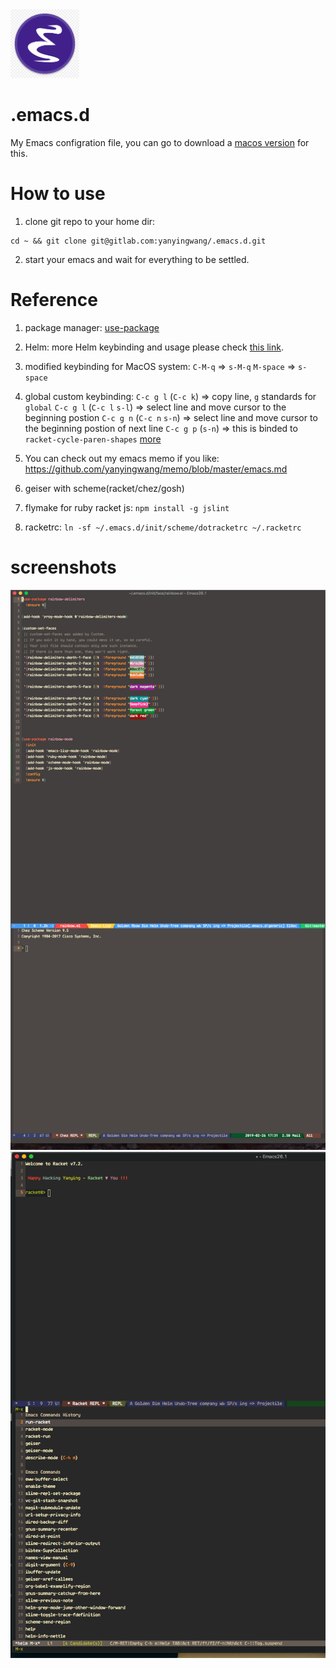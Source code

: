 <img src="https://raw.githubusercontent.com/yanyingwang/.emacs.d/master/favicon.jpg" alt="favicon" width="110"/>

# .emacs.d
My Emacs configration file, you can go to download a [macos version](https://emacsformacosx.com/) for this.

# How to use
1. clone git repo to your home dir:
~~~shell
cd ~ && git clone git@gitlab.com:yanyingwang/.emacs.d.git
~~~

2. start your emacs and wait for everything to be settled.


# Reference
1. package manager: [use-package](https://github.com/jwiegley/use-package)
2. Helm: more Helm keybinding and usage please check [this link](http://tuhdo.github.io/helm-intro.html).
3. modified keybinding for MacOS system:
   `C-M-q` => `s-M-q`
   `M-space` => `s-space`

4. global custom keybinding:
   `C-c g l` (`C-c k`) => copy line, `g` standards for `global`
   `C-c g l` (`C-c l` `s-l`) => select line and move cursor to the beginning postion
   `C-c g n` (`C-c n` `s-n`) => select line and move cursor to the beginning postion of next line
   `C-c g p` (`s-n`) => this is binded to `racket-cycle-paren-shapes`
   [more](https://github.com/yanyingwang/.emacs.d/blob/master/init/self/keybinding.el)
5. You can check out my emacs memo if you like: https://github.com/yanyingwang/memo/blob/master/emacs.md
6. geiser with scheme(racket/chez/gosh)
7. flymake for ruby racket js: `npm install -g jslint`
8. racketrc: `ln -sf ~/.emacs.d/init/scheme/dotracketrc ~/.racketrc`

# screenshots
![scsh1](https://raw.githubusercontent.com/yanyingwang/.emacs.d/master/screenshots/dim-golden-ratio.png)
![scsh2](https://raw.githubusercontent.com/yanyingwang/.emacs.d/master/screenshots/racket-in-geiser.png)


